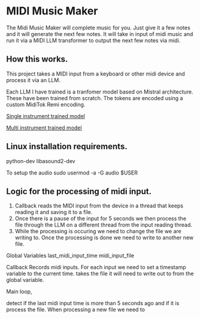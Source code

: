 # MIDI Music Maker

The Midi Music Maker will complete music for you. Just give it a few notes and it will generate the next few notes. 
It will take in input of midi music and run it via a MIDI LLM transformer to output the next few notes via midi.

## How this works.

This project takes a MIDI input from a keyboard or other midi device and process it via an LLM. 

Each LLM I have trained is a tranfomer model based on Mistral architecture. These have been trained from scratch. 
The tokens are encoded using a custom MidiTok Remi encoding. 

[Single instrument trained model](https://huggingface.co/adricl/midi_single_instrument_mistral_transformer)

[Multi instrument trained model](https://huggingface.co/adricl/music_transformer_playground)


## Linux installation requirements.
python-dev
libasound2-dev

To setup the audio
sudo usermod -a -G audio $USER

## Logic for the processing of midi input.

1. Callback reads the MIDI input from the device in a thread that keeps reading it and saving it to a file.
2. Once there is a pause of the input for 5 seconds we then process the file through the LLM on a different thread from the input reading thread.
3. While the processing is occuring we need to change the file we are writing to. Once the processing is done we need to write to another new file. 


Global Variables
last_midi_input_time
midi_input_file
 

Callback 
Records midi inputs. 
For each input we need to set a timestamp variable to the current time.
takes the file it will need to write out to from the global variable.

Main loop,

detect if the last midi input time is more than 5 seconds ago and if it is process the file.
When processing a new file we need to 

